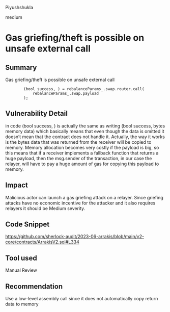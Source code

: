 Piyushshukla

medium

# Gas griefing/theft is possible on unsafe external call

## Summary
Gas griefing/theft is possible on unsafe external call


            (bool success, ) = rebalanceParams_.swap.router.call(
                rebalanceParams_.swap.payload
            );
## Vulnerability Detail

in code (bool success, ) is actually the same as writing (bool success, bytes memory data) which basically means that even though the data is omitted it doesn’t mean that the contract does not handle it. Actually, the way it works is the bytes data that was returned from the receiver will be copied to memory. Memory allocation becomes very costly if the payload is big, so this means that if a receiver implements a fallback function that returns a huge payload, then the msg.sender of the transaction, in our case the relayer, will have to pay a huge amount of gas for copying this payload to memory.

## Impact
Malicious actor can launch a gas griefing attack on a relayer. Since griefing attacks have no economic incentive for the attacker and it also requires relayers it should be Medium severity.
## Code Snippet
https://github.com/sherlock-audit/2023-06-arrakis/blob/main/v2-core/contracts/ArrakisV2.sol#L334

## Tool used

Manual Review

## Recommendation
Use a low-level assembly call since it does not automatically copy return data to memory